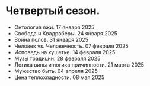 # Четвертый сезон.

- Онтология лжи. 17 января 2025
- Свобода и Квадроберы. 24 января 2025
- Война полов. 31 января 2025
- Человек vs. Человечность. 07 февраля 2025
- Исповедь на кушетке. 14 февраля 2025
- Музы традиции. 28 февраля 2025
- Логика вины и логика причинности. 21 марта 2025
- Мужество быть. 04 апреля 2025
- Цена теплохладности. 08 мая 2025
